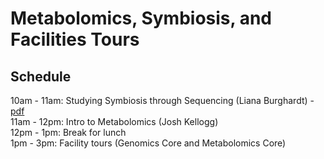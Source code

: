 # Metabolomics, Symbiosis, and Facilities Tours

## Schedule
 10am - 11am: Studying Symbiosis through Sequencing (Liana Burghardt) - [pdf](MicrobiomeKickStart_Burghardt_Aug2024.pdf)  
 11am - 12pm: Intro to Metabolomics (Josh Kellogg)   
 12pm - 1pm: Break for lunch  
 1pm - 3pm: Facility tours (Genomics Core and Metabolomics Core)  
 
